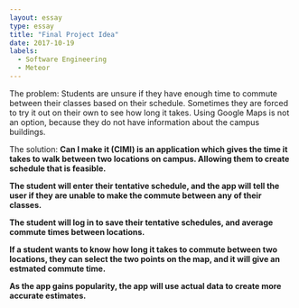 ```yaml
---
layout: essay
type: essay
title: "Final Project Idea"
date: 2017-10-19
labels:
  - Software Engineering
  - Meteor
---
```


The problem: Students are unsure if they have enough time to commute between their classes based on their schedule. Sometimes they are forced to try it out on their own to see how long it takes. Using Google Maps is not an option, because they do not have information about the campus buildings.

The solution: <b>Can I make it (CIMI)<b> is an application which gives the time it takes to walk between two locations on campus. Allowing them to create schedule that is feasible.

The student will enter their tentative schedule, and the app will tell the user if they are unable to make the commute between any of their classes.

The student will log in to save their tentative schedules, and average commute times between locations.

If a student wants to know how long it takes to commute between two locations, they can select the two points on the map, and it will give an estmated commute time.

As the app gains popularity, the app will use actual data to create more accurate estimates.
